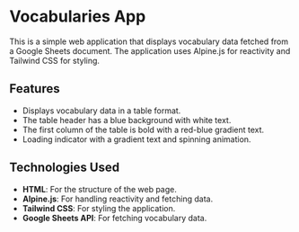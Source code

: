 # Vocabularies App

This is a simple web application that displays vocabulary data fetched from a Google Sheets document. The application uses Alpine.js for reactivity and Tailwind CSS for styling.

## Features

- Displays vocabulary data in a table format.
- The table header has a blue background with white text.
- The first column of the table is bold with a red-blue gradient text.
- Loading indicator with a gradient text and spinning animation.

## Technologies Used

- **HTML**: For the structure of the web page.
- **Alpine.js**: For handling reactivity and fetching data.
- **Tailwind CSS**: For styling the application.
- **Google Sheets API**: For fetching vocabulary data.
